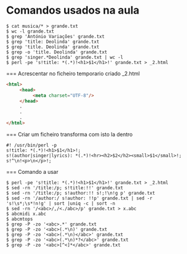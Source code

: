 # Comandos usados na aula
```Shell
$ cat musica/* > grande.txt
$ wc -l grande.txt
$ grep 'António Variações' grande.txt
$ grep 'title: Deolinda' grande.txt
$ grep 'title. Deolinda' grande.txt
$ grep -o 'title. Deolinda' grande.txt
$ grep 'singer.*Deolinda' grande.txt | wc -l
$ perl -pe 's!title: *(.*)!<h1>$1</h1>!' grande.txt > _2.html 
```
=== Acrescentar no ficheiro temporario criado _2.html
```Html
<html>
     <head>
          <meta charset="UTF-8"/>
     </head>
     .
     .
     .
</html>
```

=== Criar um ficheiro transforma com isto la dentro
```Shell
#! /usr/bin/perl -p
s!title: *(.*)!<h1>$1</h1>!;
s!(author|singer|lyrics): *(.*)!<hr><h2>$2</h2><small>$1</small>!;
s!^\n!<p>\n</p>!;
```

=== Comando a usar
```Shell
$ perl -pe 's!title: *(.*)!<h1>$1</h1>!' grande.txt > _2.html 
$ sed -rn '/title:/p; s!title:!!' grande.txt
$ sed -rn '/title:/p; s!author:!! s!;!\n!g p' grande.txt
$ sed -rn '/author:/ s!author: !!p' grande.txt | sed -r 's!\s*;\s*!n!g' | sort |uniq -c | sort -n
$ sed -rn '/<abc>/,/<./abc>/p' grande.txt > x.abc
$ abcmidi x.abc
$ abcmtops
$ grep -P -zo '<abc>.*' grande.txt 
$ grep -P -zo '<abc>(.*\n)' grande.txt
$ grep -P -zo '<abc>(.*\n)</abc>' grande.txt
$ grep -P -zo '<abc>(.*\n)*?</abc>' grande.txt
$ grep -P -zo '<abc>[^<]*</abc>' grande.txt
```
